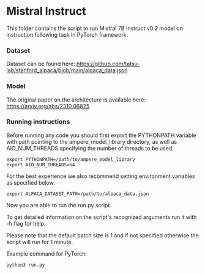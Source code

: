 # Mistral Instruct

This folder contains the script to run Mistral 7B Instruct v0.2 model on instruction following task in PyTorch framework.

### Dataset

Dataset can be found here: https://github.com/tatsu-lab/stanford_alpaca/blob/main/alpaca_data.json

### Model

The original paper on the architecture is available here: https://arxiv.org/abs/2310.06825

### Running instructions

Before running any code you should first export the PYTHONPATH variable with path pointing to the ampere_model_library directory,
as well as AIO_NUM_THREADS specifying the number of threads to be used.

```
export PYTHONPATH=/path/to/ampere_model_library
export AIO_NUM_THREADS=64
```

For the best experience we also recommend setting environment variables as specified below.

```
export ALPACA_DATASET_PATH=/path/to/alpaca_data.json
```

Now you are able to run the run.py script.

To get detailed information on the script's recognized arguments run it with -h flag for help.

Please note that the default batch size is 1 and if not specified otherwise the script will run for 1 minute.

Example command for PyTorch:

```
python3 run.py
```
